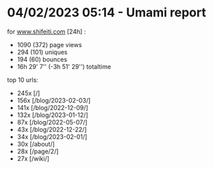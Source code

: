 # 04/02/2023 05:14 - Umami report
for www.shifeiti.com [24h] :

 - 1090 (372) page views
 - 294 (101) uniques
 - 194 (60) bounces
 - 16h 29' 7'' (-3h 51' 29'') totaltime


top 10 urls:
 - 245x [/]
 - 156x [/blog/2023-02-03/]
 - 141x [/blog/2022-12-09/]
 - 132x [/blog/2023-01-12/]
 - 87x [/blog/2022-05-07/]
 - 43x [/blog/2022-12-22/]
 - 34x [/blog/2023-02-01/]
 - 30x [/about/]
 - 28x [/page/2/]
 - 27x [/wiki/]


